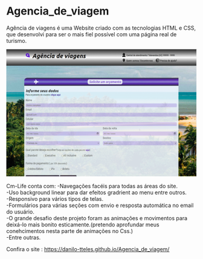 # Agencia_de_viagem
Agência de viagens é uma Website criado com as tecnologias HTML e CSS, que desenvolvi para ser o mais fiel possível com uma página real de turismo.


<img src="https://github.com/Danilo-TTeles/Agencia_de_viagem/blob/main/src/img/Captura%20de%20tela%202023-08-22%20162650.png">

Cm-Life conta com:
-Navegações facéis para todas as áreas do site.<br>
-Uso background linear para dar efeitos gradrient ao menu entre outros.<br>
-Responsivo para vários tipos de telas.<br>
-Formulários para várias seções com envio e resposta automática no email do usuário.<br>
-O grande desafio deste projeto foram as animações e movimentos para deixá-lo mais bonito esticamente.(pretendo aprofundar meus conehcimentos nesta parte de animações no Css.)<br>
-Entre outras.<br>

Confira o site : https://danilo-tteles.github.io/Agencia_de_viagem/
